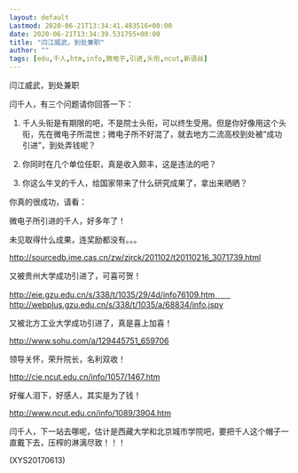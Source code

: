 ```yaml
---
layout: default
Lastmod: 2020-06-21T13:34:41.483516+00:00
date: 2020-06-21T13:34:39.531755+00:00
title: "闫江威武，到处兼职"
author: ""
tags: [edu,千人,htm,info,微电子,引进,头衔,ncut,新语丝]
---
```


闫江威武，到处兼职

闫千人，有三个问题请你回答一下：

1. 千人头衔是有期限的吧，不是院士头衔，可以终生受用。但是你好像用这个头衔，先在微电子所混世；微电子所不好混了，就去地方二流高校到处被“成功引进”，到处弄钱呢？

2. 你同时在几个单位任职，真是收入颇丰，这是违法的吧？

3. 你这么牛叉的千人，给国家带来了什么研究成果了，拿出来晒晒？

你真的很成功，请看：

微电子所引进的千人，好多年了！

未见取得什么成果，连奖励都没有。。。

http://sourcedb.ime.cas.cn/zw/zjrck/201102/t20110216_3071739.html

又被贵州大学成功引进了，可喜可贺！

http://eie.gzu.edu.cn/s/338/t/1035/29/4d/info76109.htm　　http://webplus.gzu.edu.cn/s/338/t/1035/a/68834/info.jspy

又被北方工业大学成功引进了，真是喜上加喜！

http://www.sohu.com/a/129445751_659706

领导关怀，荣升院长，名利双收！

http://cie.ncut.edu.cn/info/1057/1467.htm

好催人泪下，好感人，其实是为了钱！

http://www.ncut.edu.cn/info/1089/3904.htm

闫千人，下一站去哪呢，估计是西藏大学和北京城市学院吧，要把千人这个帽子一直戴下去，压榨的淋漓尽致！！！

(XYS20170613)

